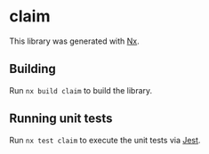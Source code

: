 # claim

This library was generated with [Nx](https://nx.dev).

## Building

Run `nx build claim` to build the library.

## Running unit tests

Run `nx test claim` to execute the unit tests via [Jest](https://jestjs.io).
